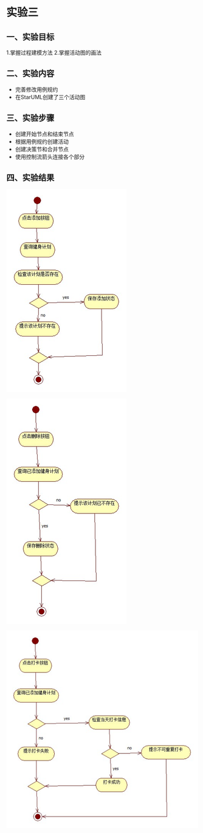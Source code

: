# 实验三


## 一、实验目标
1.掌握过程建模方法
2.掌握活动图的画法

## 二、实验内容
- 完善修改用例规约
- 在StarUML创建了三个活动图 

## 三、实验步骤
- 创建开始节点和结束节点
- 根据用例规约创建活动
- 创建决策节和合并节点
- 使用控制流箭头连接各个部分

## 四、实验结果

![添加健身计划活动图](./添加健身计划活动图.jpg)

![删除健身计划活动图](./删除健身计划活动图.jpg)

![打卡健身计划活动图](./打卡健身计划活动图.jpg)
